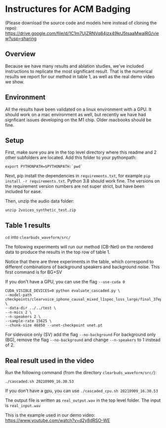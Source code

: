 # Instructures for ACM Badging

(Please download the source code and models here instead of cloning the repo): https://drive.google.com/file/d/1C1m7UjZRNVq84jzx49krJ5tsaaMwalRG/view?usp=sharing

## Overview
Because we have many results and ablation studies, we've included instructions to replicate the most significant result. That is the numerical results we report for our method in table 1, as well as the real demo video we show.

## Environment
All the results have been validated on a linux environment with a GPU. It should work on a mac environment as well, but recently we have had signficant issues developing on the M1 chip. Older macbooks should be fine.

## Setup
First, make sure you are in the top level directory where this readme and 2 other subfolders are located. Add this folder to your pythonpath:
```
export PYTHONPATH=$PYTHONPATH:`pwd`
```

Next, pip install the dependencies in `requirements.txt`, for example `pip install -r requirements.txt`. Python 3.8 should work fine. The versions on the requirement version numbers are not super strict, but have been included for ease.

Then, unzip the audio data folder:
```
unzip 2voices_synthetic_test.zip
```



## Table 1 results
`cd` into `clearbuds_waveform/src/`

The following experiments will run our method (CB-Net) on the rendered data to produce the results in the top row of table 1.

Notice that there are three experiments in the table, which correspond to different combinations of background speakers and background noise. This first command is for BG+SV

If you don't have a GPU, you can use the flag `--use-cuda 0`

```
CUDA_VISIBLE_DEVICES=0 python evaluate_cascaded.py \
--model-path checkpoints/clearvoice_iphone_causal_mixed_l1spec_loss_large/final_37epochs.pth.tar \
--data-dir ../../test \
--n-mics 2 \
--n-speakers 2 \
--sample-rate 15625 \
--chunk-size 46850 --unet-checkpoint unet.pt
```

For sidevoice only (SV) add the flag `--no-background`
For background only (BG), remove the flag `--no-background` and change `--n-speakers` to 1 instead of 2.

## Real result used in the video
Run the following command (from the directory `clearbuds_waveform/src/`):

```
./cascaded.sh 20210909_16.30.53
```

If you don't have a gpu, you can use ```./cascaded_cpu.sh 20210909_16.30.53```


The output file is written as `real_output.wav` in the top level folder. The input is `real_input.wav`

This is the example used in our demo video: https://www.youtube.com/watch?v=d2y8dRSO-WE



